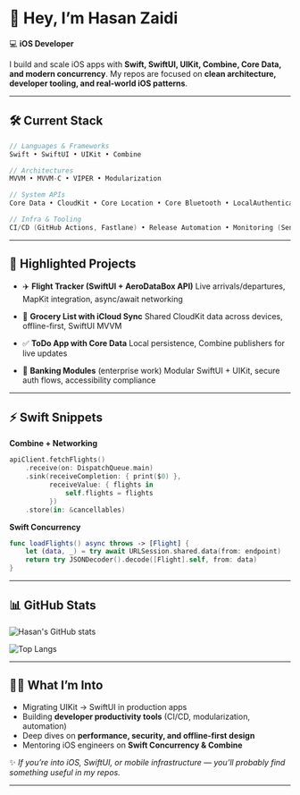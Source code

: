 # 👋 Hey, I’m Hasan Zaidi

💻 **iOS Developer**

I build and scale iOS apps with **Swift, SwiftUI, UIKit, Combine, Core Data, and modern concurrency**. My repos are focused on **clean architecture, developer tooling, and real-world iOS patterns**.

---

## 🛠 Current Stack

```swift
// Languages & Frameworks
Swift • SwiftUI • UIKit • Combine

// Architectures
MVVM • MVVM-C • VIPER • Modularization

// System APIs
Core Data • CloudKit • Core Location • Core Bluetooth • LocalAuthentication • APNs

// Infra & Tooling
CI/CD (GitHub Actions, Fastlane) • Release Automation • Monitoring (Sentry, Datadog)
```

---

## 📂 Highlighted Projects

* ✈️ **Flight Tracker (SwiftUI + AeroDataBox API)**
  Live arrivals/departures, MapKit integration, async/await networking

* 🛒 **Grocery List with iCloud Sync**
  Shared CloudKit data across devices, offline-first, SwiftUI MVVM

* ✅ **ToDo App with Core Data**
  Local persistence, Combine publishers for live updates

* 🏦 **Banking Modules** (enterprise work)
  Modular SwiftUI + UIKit, secure auth flows, accessibility compliance

---

## ⚡️ Swift Snippets

**Combine + Networking**

```swift
apiClient.fetchFlights()
    .receive(on: DispatchQueue.main)
    .sink(receiveCompletion: { print($0) },
          receiveValue: { flights in
              self.flights = flights
          })
    .store(in: &cancellables)
```

**Swift Concurrency**

```swift
func loadFlights() async throws -> [Flight] {
    let (data, _) = try await URLSession.shared.data(from: endpoint)
    return try JSONDecoder().decode([Flight].self, from: data)
}
```

---

## 📊 GitHub Stats

![Hasan's GitHub stats](https://github-readme-stats.vercel.app/api?username=hasanzaidi-lab\&show_icons=true\&theme=tokyonight)

![Top Langs](https://github-readme-stats.vercel.app/api/top-langs/?username=hasanzaidi-lab\&layout=compact\&theme=tokyonight)

---

## 🧑‍💻 What I’m Into

* Migrating UIKit → SwiftUI in production apps
* Building **developer productivity tools** (CI/CD, modularization, automation)
* Deep dives on **performance, security, and offline-first design**
* Mentoring iOS engineers on **Swift Concurrency & Combine**

✨ *If you’re into iOS, SwiftUI, or mobile infrastructure — you’ll probably find something useful in my repos.*

---
